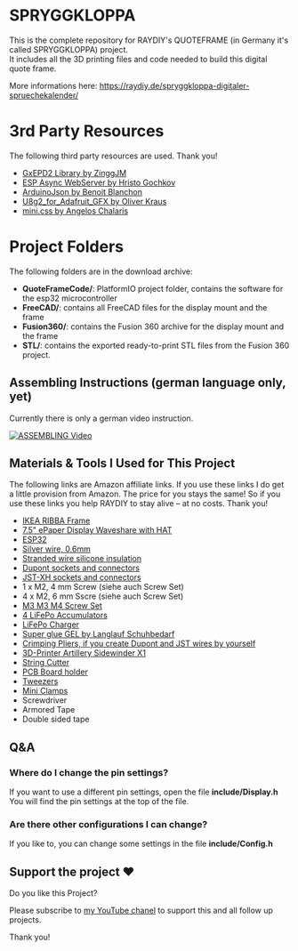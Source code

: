 # SPRYGGKLOPPA

This is the complete repository for RAYDIY's QUOTEFRAME (in Germany it's called SPRYGGKLOPPA) project.  
It includes all the 3D printing files and code needed to build this digital quote frame.

More informations here: https://raydiy.de/spryggkloppa-digitaler-spruechekalender/

# 3rd Party Resources

The following third party resources are used. Thank you!

- [GxEPD2 Library by ZinggJM](https://github.com/ZinggJM/GxEPD2)
- [ESP Async WebServer by Hristo Gochkov](https://github.com/me-no-dev/ESPAsyncWebServer.git)
- [ArduinoJson by Benoit Blanchon](https://github.com/bblanchon/ArduinoJson)
- [U8g2_for_Adafruit_GFX by Oliver Kraus](https://github.com/olikraus/U8g2_for_Adafruit_GFX.git)
- [mini.css by Angelos Chalaris](https://minicss.org/)

# Project Folders

The following folders are in the download archive:

- **QuoteFrameCode/**: PlatformIO project folder, contains the software for the esp32 microcontroller
- **FreeCAD/**: contains all FreeCAD files for the display mount and the frame
- **Fusion360/**: contains the Fusion 360 archive for the display mount and the frame
- **STL/**: contains the exported ready-to-print STL files from the Fusion 360 project.

## Assembling Instructions (german language only, yet)

Currently there is only a german video instruction. 

[![ASSEMBLING Video](https://img.youtube.com/vi/EmYzOi-3Cw0/0.jpg)](https://www.youtube.com/watch?v=EmYzOi-3Cw0)

## Materials & Tools I Used for This Project

The following links are Amazon affiliate links. If you use these links I do get a little provision from Amazon. The price for you stays the same!
So if you use these links you help RAYDIY to stay alive – at no costs. Thank you!

* [IKEA RIBBA Frame](https://geni.us/8dEyD)
* [7.5" ePaper Display Waveshare with HAT](https://geni.us/FhP4Ga6)
* [ESP32](https://geni.us/08mKhC4)
* [Silver wire, 0,6mm](https://geni.us/1WwKYS)
* [Stranded wire silicone insulation](https://amzn.to/3lhfChR)
* [Dupont sockets and connectors](https://geni.us/DBqo)
* [JST-XH sockets and connectors](https://geni.us/hBZhYYS)
* 1 x M2, 4 mm Screw (siehe auch Screw Set)
* 4 x M2, 6 mm Sscre (siehe auch Screw Set)
* [M3 M3 M4 Screw Set](https://geni.us/83MSv)
* [4 LiFePo Accumulators](https://geni.us/QBTAzw)
* [LiFePo Charger](https://geni.us/xk6Eb1)
* [Super glue GEL by Langlauf Schuhbedarf](https://geni.us/cV1n1T)
* [Crimping Pliers, if you create Dupont and JST wires by yourself](https://geni.us/oAjWw)
* [3D-Printer Artillery Sidewinder X1](https://geni.us/zfrg)
* [String Cutter](https://geni.us/kcM2)
* [PCB Board holder](https://geni.us/VXm4)
* [Tweezers](https://geni.us/MKAVfAc)
* [Mini Clamps](https://geni.us/uD2xH)
* Screwdriver
* Armored Tape
* Double sided tape

## Q&A

### Where do I change the pin settings?
If you want to use a different pin settings, open the file **include/Display.h**  
You will find the pin settings at the top of the file.

### Are there other configurations I can change?
If you like to, you can change some settings in the file **include/Config.h**

## Support the project ❤️
Do you like this Project?

Please subscribe to [my YouTube chanel](https://www.youtube.com/c/raydiyde) to support this and all follow up projects.

Thank you!
